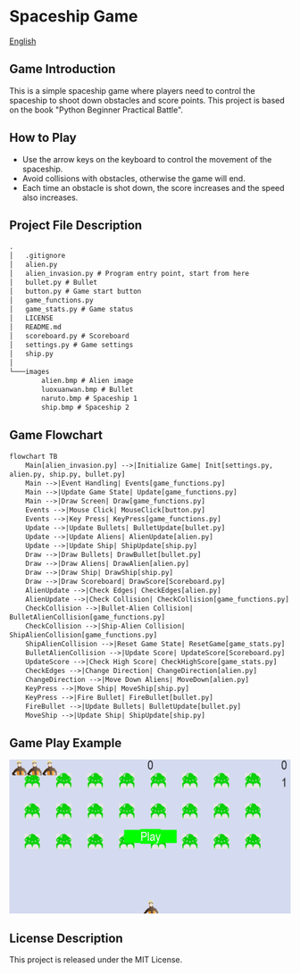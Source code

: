 # Spaceship Game
[English](README_en.md)

## Game Introduction

This is a simple spaceship game where players need to control the spaceship to shoot down obstacles and score points. This project is based on the book "Python Beginner Practical Battle".

## How to Play

- Use the arrow keys on the keyboard to control the movement of the spaceship.
- Avoid collisions with obstacles, otherwise the game will end.
- Each time an obstacle is shot down, the score increases and the speed also increases.

## Project File Description
```shell
.
│   .gitignore
│   alien.py
│   alien_invasion.py # Program entry point, start from here
│   bullet.py # Bullet
│   button.py # Game start button
│   game_functions.py
│   game_stats.py # Game status
│   LICENSE
│   README.md
│   scoreboard.py # Scoreboard
│   settings.py # Game settings
│   ship.py
│
└───images
        alien.bmp # Alien image
        luoxuanwan.bmp # Bullet
        naruto.bmp # Spaceship 1
        ship.bmp # Spaceship 2
```

## Game Flowchart

```mermaid
flowchart TB
    Main[alien_invasion.py] -->|Initialize Game| Init[settings.py, alien.py, ship.py, bullet.py]
    Main -->|Event Handling| Events[game_functions.py]
    Main -->|Update Game State| Update[game_functions.py]
    Main -->|Draw Screen| Draw[game_functions.py]
    Events -->|Mouse Click| MouseClick[button.py]
    Events -->|Key Press| KeyPress[game_functions.py]
    Update -->|Update Bullets| BulletUpdate[bullet.py]
    Update -->|Update Aliens| AlienUpdate[alien.py]
    Update -->|Update Ship| ShipUpdate[ship.py]
    Draw -->|Draw Bullets| DrawBullet[bullet.py]
    Draw -->|Draw Aliens| DrawAlien[alien.py]
    Draw -->|Draw Ship| DrawShip[ship.py]
    Draw -->|Draw Scoreboard| DrawScore[Scoreboard.py]
    AlienUpdate -->|Check Edges| CheckEdges[alien.py]
    AlienUpdate -->|Check Collision| CheckCollision[game_functions.py]
    CheckCollision -->|Bullet-Alien Collision| BulletAlienCollision[game_functions.py]
    CheckCollision -->|Ship-Alien Collision| ShipAlienCollision[game_functions.py]
    ShipAlienCollision -->|Reset Game State| ResetGame[game_stats.py]
    BulletAlienCollision -->|Update Score| UpdateScore[Scoreboard.py]
    UpdateScore -->|Check High Score| CheckHighScore[game_stats.py]
    CheckEdges -->|Change Direction| ChangeDirection[alien.py]
    ChangeDirection -->|Move Down Aliens| MoveDown[alien.py]
    KeyPress -->|Move Ship| MoveShip[ship.py]
    KeyPress -->|Fire Bullet| FireBullet[bullet.py]
    FireBullet -->|Update Bullets| BulletUpdate[bullet.py]
    MoveShip -->|Update Ship| ShipUpdate[ship.py]
```


## Game Play Example
![Game Play Image](gamedemo.gif)

## License Description
This project is released under the MIT License.